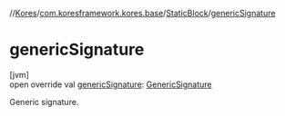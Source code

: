 //[Kores](../../../index.md)/[com.koresframework.kores.base](../index.md)/[StaticBlock](index.md)/[genericSignature](generic-signature.md)

# genericSignature

[jvm]\
open override val [genericSignature](generic-signature.md): [GenericSignature](../../com.koresframework.kores.generic/-generic-signature/index.md)

Generic signature.
